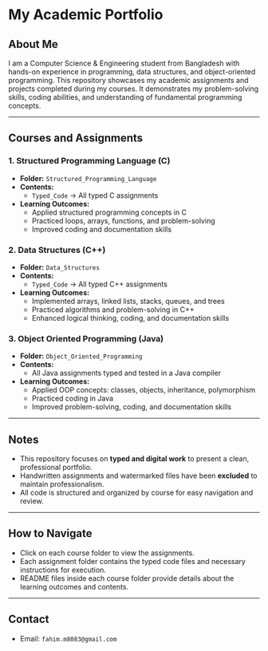 # My Academic Portfolio

## About Me
I am a Computer Science & Engineering student from Bangladesh with hands-on experience in programming, data structures, and object-oriented programming. This repository showcases my academic assignments and projects completed during my courses. It demonstrates my problem-solving skills, coding abilities, and understanding of fundamental programming concepts.

---

## Courses and Assignments

### 1. Structured Programming Language (C)
- **Folder:** `Structured_Programming_Language`
- **Contents:**  
  - `Typed_Code` → All typed C assignments  
- **Learning Outcomes:**  
  - Applied structured programming concepts in C  
  - Practiced loops, arrays, functions, and problem-solving  
  - Improved coding and documentation skills  

### 2. Data Structures (C++)
- **Folder:** `Data_Structures`
- **Contents:**  
  - `Typed_Code` → All typed C++ assignments  
- **Learning Outcomes:**  
  - Implemented arrays, linked lists, stacks, queues, and trees  
  - Practiced algorithms and problem-solving in C++  
  - Enhanced logical thinking, coding, and documentation skills  

### 3. Object Oriented Programming (Java)
- **Folder:** `Object_Oriented_Programming`
- **Contents:**  
  - All Java assignments typed and tested in a Java compiler  
- **Learning Outcomes:**  
  - Applied OOP concepts: classes, objects, inheritance, polymorphism  
  - Practiced coding in Java  
  - Improved problem-solving, coding, and documentation skills  

---

## Notes
- This repository focuses on **typed and digital work** to present a clean, professional portfolio.  
- Handwritten assignments and watermarked files have been **excluded** to maintain professionalism.  
- All code is structured and organized by course for easy navigation and review.  

---

## How to Navigate
- Click on each course folder to view the assignments.  
- Each assignment folder contains the typed code files and necessary instructions for execution.  
- README files inside each course folder provide details about the learning outcomes and contents.  

---

## Contact
- Email: `fahim.m8083@gmail.com`
